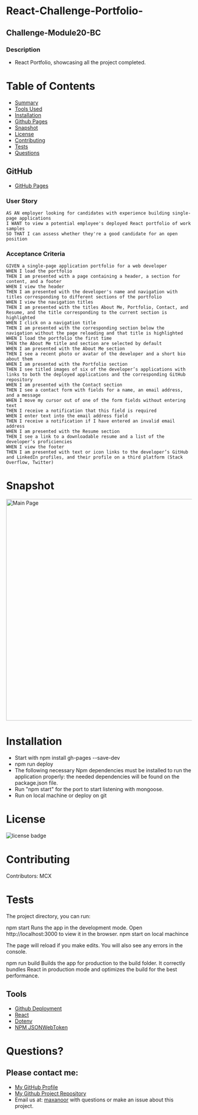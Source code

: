 # React-Challenge-Portfolio-
## Challenge-Module20-BC


### Description

* React Portfolio, showcasing all the project completed.


# Table of Contents 
* [Summary](#description)
* [Tools Used](#tools)
* [Installation](#installation)
* [Github Pages](#gitHub)
* [Snapshot](#snapshot)
* [License](#license)
* [Contributing](#contributing)
* [Tests](#tests)
* [Questions](#questions)


## GitHub 
- [GitHub Pages](https://mcnoor.github.io/React-Challenge-Portfolio-/#portfolio)

### User Story

```text
AS AN employer looking for candidates with experience building single-page applications
I WANT to view a potential employee's deployed React portfolio of work samples
SO THAT I can assess whether they're a good candidate for an open position
```

### Acceptance Criteria

```text
GIVEN a single-page application portfolio for a web developer
WHEN I load the portfolio
THEN I am presented with a page containing a header, a section for content, and a footer
WHEN I view the header
THEN I am presented with the developer's name and navigation with titles corresponding to different sections of the portfolio
WHEN I view the navigation titles
THEN I am presented with the titles About Me, Portfolio, Contact, and Resume, and the title corresponding to the current section is highlighted
WHEN I click on a navigation title
THEN I am presented with the corresponding section below the navigation without the page reloading and that title is highlighted
WHEN I load the portfolio the first time
THEN the About Me title and section are selected by default
WHEN I am presented with the About Me section
THEN I see a recent photo or avatar of the developer and a short bio about them
WHEN I am presented with the Portfolio section
THEN I see titled images of six of the developer’s applications with links to both the deployed applications and the corresponding GitHub repository
WHEN I am presented with the Contact section
THEN I see a contact form with fields for a name, an email address, and a message
WHEN I move my cursor out of one of the form fields without entering text
THEN I receive a notification that this field is required
WHEN I enter text into the email address field
THEN I receive a notification if I have entered an invalid email address
WHEN I am presented with the Resume section
THEN I see a link to a downloadable resume and a list of the developer’s proficiencies
WHEN I view the footer
THEN I am presented with text or icon links to the developer’s GitHub and LinkedIn profiles, and their profile on a third platform (Stack Overflow, Twitter) 
```
# Snapshot

<img width="600" alt=" Main Page" src="https://raw.githubusercontent.com/Mcnoor/Challenge-Module19-BC/main/budget.png">


# Installation
* Start with npm install gh-pages --save-dev
* npm run deploy
* The following necessary Npm dependencies must be installed to run the application properly: the needed dependencies will be found on the package.json file.
* Run "npm start" for the port to start listening with mongoose.
* Run on local machine or deploy on git


# License
![license badge](https://img.shields.io/badge/license-MIT-brightgreen)

# Contributing
Contributors:  MCX

# Tests
The project directory, you can run:

npm start
Runs the app in the development mode.
Open http://localhost:3000 to view it in the browser.
npm start on local machince

The page will reload if you make edits.
You will also see any errors in the console.

npm run build
Builds the app for production to the build folder.
It correctly bundles React in production mode and optimizes the build for the best performance.


## Tools 
- [Github Deployment](https://docs.github.com/en/rest/deployments)
- [React](https://reactjs.org/)
- [Dotenv](https://www.npmjs.com/package/dotenv)
- [NPM JSONWebToken](https://www.npmjs.com/package/jsonwebtoken)



  
# Questions?
## Please contact me:
  * [My GitHub Profile](https://github.com/Mcnoor/)
  * [My Github Project Repository](https://github.com/Mcnoor/React-Challenge-Portfolio-/)
  * Email us at: [maxanoor](mailto:maxanoor@gmail.com.com) with questions or make an issue about this project.
